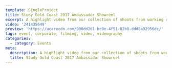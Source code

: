 ```yaml
---
template: SingleProject
title: Study Gold Coast 2017 Ambassador Showreel
excerpt: A highlight video from our collection of shoots from working over the course of 2017 with Study Gold Coast on the Mayor’s Student Ambassador Program.
video: '241435649'
preview: 'https://ucarecdn.com/000dd261-bc0e-4f51-82b8-ddd8a92956dc/'
tags: event, corporate, filming, video, videography
categories:
  - category: Events
meta:
  description: A highlight video from our collection of shoots from working over the course of 2017 with Study Gold Coast on the Mayor’s Student Ambassador Program.
  title: Study Gold Coast 2017 Ambassador Showreel
---
```

